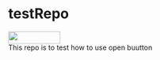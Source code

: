 # testRepo
[<img src="http://cloud.blobcity.net/assets/images/badge.png" height="25" width="105" style="margin-bottom:-15px" />](http://cloud.blobcity.net/#/ps/shared-cloudbook/9aee071c-4621-401b-ac0f-c53c9d6ce613)


This repo is to test how to use open buutton
